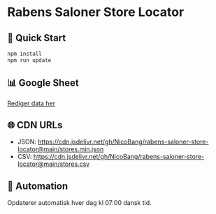 # Rabens Saloner Store Locator

## 🚀 Quick Start
```bash
npm install
npm run update
```

## 📊 Google Sheet
[Rediger data her](https://docs.google.com/spreadsheets/d/1hjVPF4fAlZJpdA314T2N-NH1ZU_1kfFn1Htn3FmPcYg)

## 🌐 CDN URLs
- JSON: https://cdn.jsdelivr.net/gh/NicoBang/rabens-saloner-store-locator@main/stores.min.json
- CSV: https://cdn.jsdelivr.net/gh/NicoBang/rabens-saloner-store-locator@main/stores.csv

## 🤖 Automation
Opdaterer automatisk hver dag kl 07:00 dansk tid.
